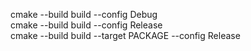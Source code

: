 cmake --build build --config Debug  
cmake --build build --config Release  
cmake --build build --target PACKAGE --config Release  
